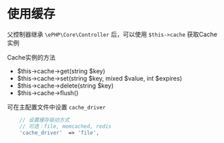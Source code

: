 # 使用缓存

父控制器继承 `\ePHP\Core\Controller` 后，可以使用 `$this->cache` 获取Cache实例

Cache实例的方法

* $this-&gt;cache-&gt;get\(string $key\)
* $this-&gt;cache-&gt;set\(string $key, mixed $value, int $expires\)
* $this-&gt;cache-&gt;delete\(string $key\)
* $this-&gt;cache-&gt;flush\(\)



可在主配置文件中设置 `cache_driver`

```php
    // 设置缓存驱动方式
    // 可选：file, memcached, redis
    'cache_driver'  => 'file',
```



